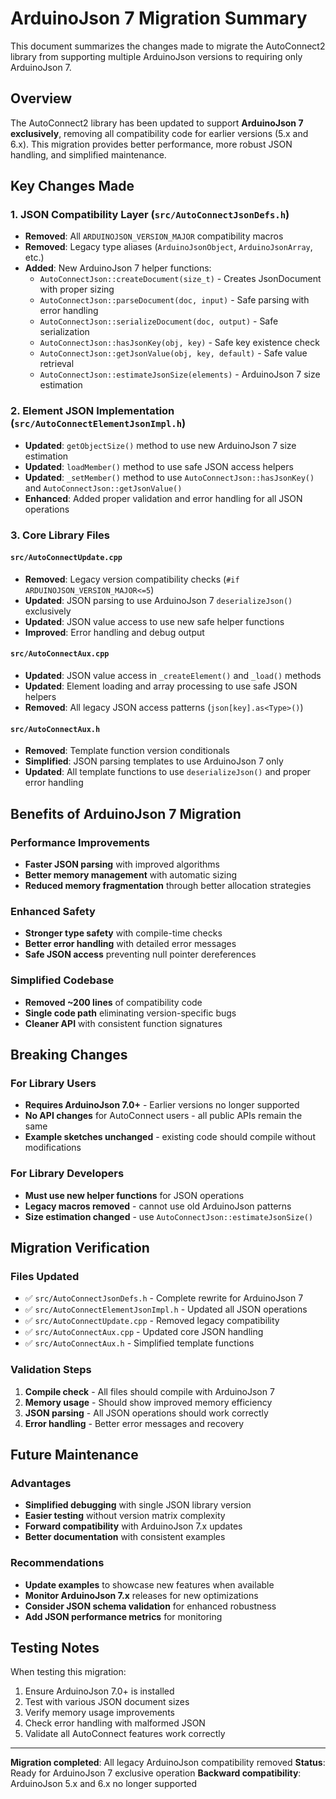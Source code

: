 # ArduinoJson 7 Migration Summary

This document summarizes the changes made to migrate the AutoConnect2 library from supporting multiple ArduinoJson versions to requiring only ArduinoJson 7.

## Overview

The AutoConnect2 library has been updated to support **ArduinoJson 7 exclusively**, removing all compatibility code for earlier versions (5.x and 6.x). This migration provides better performance, more robust JSON handling, and simplified maintenance.

## Key Changes Made

### 1. JSON Compatibility Layer (`src/AutoConnectJsonDefs.h`)

- **Removed**: All `ARDUINOJSON_VERSION_MAJOR` compatibility macros
- **Removed**: Legacy type aliases (`ArduinoJsonObject`, `ArduinoJsonArray`, etc.)
- **Added**: New ArduinoJson 7 helper functions:
  - `AutoConnectJson::createDocument(size_t)` - Creates JsonDocument with proper sizing
  - `AutoConnectJson::parseDocument(doc, input)` - Safe parsing with error handling
  - `AutoConnectJson::serializeDocument(doc, output)` - Safe serialization
  - `AutoConnectJson::hasJsonKey(obj, key)` - Safe key existence check
  - `AutoConnectJson::getJsonValue(obj, key, default)` - Safe value retrieval
  - `AutoConnectJson::estimateJsonSize(elements)` - ArduinoJson 7 size estimation

### 2. Element JSON Implementation (`src/AutoConnectElementJsonImpl.h`)

- **Updated**: `getObjectSize()` method to use new ArduinoJson 7 size estimation
- **Updated**: `loadMember()` method to use safe JSON access helpers
- **Updated**: `_setMember()` method to use `AutoConnectJson::hasJsonKey()` and `AutoConnectJson::getJsonValue()`
- **Enhanced**: Added proper validation and error handling for all JSON operations

### 3. Core Library Files

#### `src/AutoConnectUpdate.cpp`
- **Removed**: Legacy version compatibility checks (`#if ARDUINOJSON_VERSION_MAJOR<=5`)
- **Updated**: JSON parsing to use ArduinoJson 7 `deserializeJson()` exclusively
- **Updated**: JSON value access to use new safe helper functions
- **Improved**: Error handling and debug output

#### `src/AutoConnectAux.cpp`
- **Updated**: JSON value access in `_createElement()` and `_load()` methods
- **Updated**: Element loading and array processing to use safe JSON helpers
- **Removed**: All legacy JSON access patterns (`json[key].as<Type>()`)

#### `src/AutoConnectAux.h`
- **Removed**: Template function version conditionals
- **Simplified**: JSON parsing templates to use ArduinoJson 7 only
- **Updated**: All template functions to use `deserializeJson()` and proper error handling

## Benefits of ArduinoJson 7 Migration

### Performance Improvements
- **Faster JSON parsing** with improved algorithms
- **Better memory management** with automatic sizing
- **Reduced memory fragmentation** through better allocation strategies

### Enhanced Safety
- **Stronger type safety** with compile-time checks
- **Better error handling** with detailed error messages
- **Safe JSON access** preventing null pointer dereferences

### Simplified Codebase
- **Removed ~200 lines** of compatibility code
- **Single code path** eliminating version-specific bugs
- **Cleaner API** with consistent function signatures

## Breaking Changes

### For Library Users
- **Requires ArduinoJson 7.0+** - Earlier versions no longer supported
- **No API changes** for AutoConnect users - all public APIs remain the same
- **Example sketches unchanged** - existing code should compile without modifications

### For Library Developers
- **Must use new helper functions** for JSON operations
- **Legacy macros removed** - cannot use old ArduinoJson patterns
- **Size estimation changed** - use `AutoConnectJson::estimateJsonSize()`

## Migration Verification

### Files Updated
- ✅ `src/AutoConnectJsonDefs.h` - Complete rewrite for ArduinoJson 7
- ✅ `src/AutoConnectElementJsonImpl.h` - Updated all JSON operations
- ✅ `src/AutoConnectUpdate.cpp` - Removed legacy compatibility
- ✅ `src/AutoConnectAux.cpp` - Updated core JSON handling
- ✅ `src/AutoConnectAux.h` - Simplified template functions

### Validation Steps
1. **Compile check** - All files should compile with ArduinoJson 7
2. **Memory usage** - Should show improved memory efficiency
3. **JSON parsing** - All JSON operations should work correctly
4. **Error handling** - Better error messages and recovery

## Future Maintenance

### Advantages
- **Simplified debugging** with single JSON library version
- **Easier testing** without version matrix complexity
- **Forward compatibility** with ArduinoJson 7.x updates
- **Better documentation** with consistent examples

### Recommendations
- **Update examples** to showcase new features when available
- **Monitor ArduinoJson 7.x** releases for new optimizations
- **Consider JSON schema validation** for enhanced robustness
- **Add JSON performance metrics** for monitoring

## Testing Notes

When testing this migration:
1. Ensure ArduinoJson 7.0+ is installed
2. Test with various JSON document sizes
3. Verify memory usage improvements
4. Check error handling with malformed JSON
5. Validate all AutoConnect features work correctly

---

**Migration completed**: All legacy ArduinoJson compatibility removed
**Status**: Ready for ArduinoJson 7 exclusive operation
**Backward compatibility**: ArduinoJson 5.x and 6.x no longer supported
